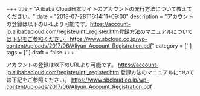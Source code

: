 +++
title = "Alibaba Cloud日本サイトのアカウントの発行方法について教えてください。"
date = "2018-07-28T16:14:11+09:00"
description = "アカウントの登録は以下のURLより可能です。https://account-jp.alibabacloud.com/register/intl_register.htm登録方法のマニュアルについては下記をご参照ください。https://www.sbcloud.co.jp/wp-content/uploads/2017/06/Aliyun_Account_Registration.pdf"
category = ['']
tags = ['']
draft = false
+++

アカウントの登録は以下のURLより可能です。
https://account-jp.alibabacloud.com/register/intl_register.htm
登録方法のマニュアルについては下記をご参照ください。
https://www.sbcloud.co.jp/wp-content/uploads/2017/06/Aliyun_Account_Registration.pdf
